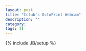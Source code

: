 ```yaml
---
layout: post
title: "Cclub's OctoPrint Webcam"
description: ""
category: 
tags: []
---
```

{% include JB/setup %}
